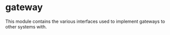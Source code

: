 # gateway

This module contains the various interfaces used to implement gateways to other systems with.